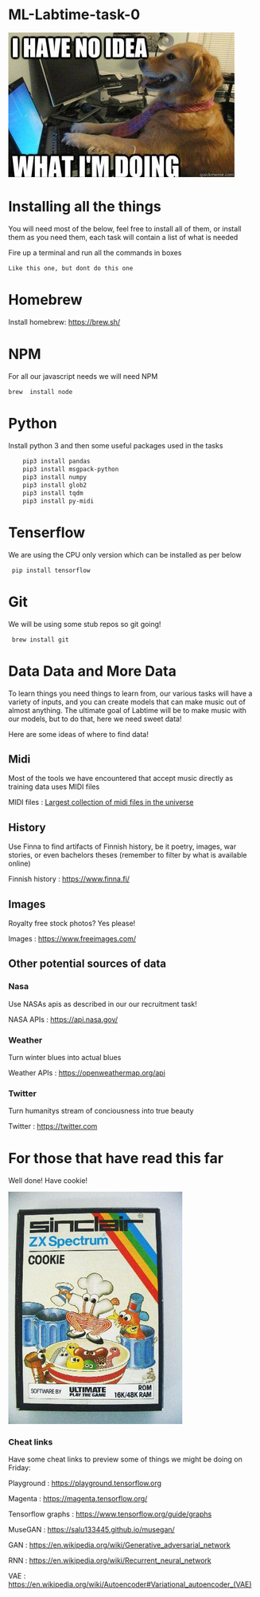 # ML-Labtime-task-0

![alt text](task0.jpg "No idea")


# Installing all the things
You will need most of the below, feel free to install all of them, or install them as you need them, each task will contain a list of what is needed

Fire up a terminal and run all the commands in boxes

```
Like this one, but dont do this one
``` 

# Homebrew
Install homebrew: https://brew.sh/

# NPM
For all our javascript needs we will need NPM

```
brew  install node
```

# Python
Install python 3 and then some useful packages used in the tasks

``` brew install python3'''
    pip3 install pandas
    pip3 install msgpack-python
    pip3 install numpy
    pip3 install glob2
    pip3 install tqdm
    pip3 install py-midi
``` 

# Tenserflow
We are using the CPU only version which can be installed as per below

```
 pip install tensorflow
 ``` 

# Git
We will be using some stub repos so git going!
```
 brew install git
 ``` 

# Data Data and More Data
To learn things you need things to learn from, our various tasks will have a variety of inputs, and you can create models that can make music out of almost anything.  The ultimate goal of Labtime will be to make music with our models, but to do that, here we need sweet data!

Here are some ideas of where to find data!

## Midi
Most of the tools we have encountered that accept music directly as training data uses MIDI files

MIDI files : [Largest collection of midi files in the universe](https://www.reddit.com/r/datasets/comments/3akhxy/the_largest_midi_collection_on_the_internet/)

## History
Use Finna to find artifacts of Finnish history, be it poetry, images, war stories, or even bachelors theses (remember to filter by what is available online)

Finnish history : https://www.finna.fi/

## Images
Royalty free stock photos?  Yes please!

Images : https://www.freeimages.com/

## Other potential sources of data
### Nasa
Use NASAs apis as described in our our recruitment task!

NASA APIs : https://api.nasa.gov/

### Weather
Turn winter blues into actual blues

Weather APIs : https://openweathermap.org/api

### Twitter
Turn humanitys stream of conciousness into true beauty

Twitter : https://twitter.com

# For those that have read this far
Well done! Have cookie!

![alt text](cookie.jpg "Cookies!")

### Cheat links
Have some cheat links to preview some of things we might be doing on Friday:

Playground : https://playground.tensorflow.org

Magenta : https://magenta.tensorflow.org/

Tensorflow graphs : https://www.tensorflow.org/guide/graphs

MuseGAN : https://salu133445.github.io/musegan/

GAN : https://en.wikipedia.org/wiki/Generative_adversarial_network

RNN : https://en.wikipedia.org/wiki/Recurrent_neural_network

VAE : https://en.wikipedia.org/wiki/Autoencoder#Variational_autoencoder_(VAE) 


